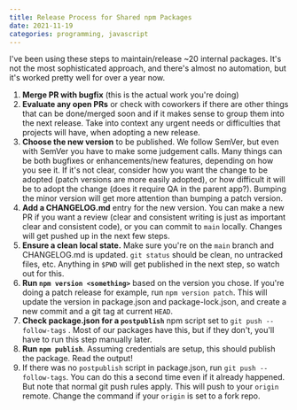 ```yaml
---
title: Release Process for Shared npm Packages
date: 2021-11-19
categories: programming, javascript
---
```


I've been using these steps to maintain/release ~20 internal packages. It's
not the most sophisticated approach, and there's almost no automation, but
it's worked pretty well for over a year now.

1. **Merge PR with bugfix** (this is the actual work you're doing)
1. **Evaluate any open PRs** or check with coworkers if there are other things that can be done/merged soon and if it makes sense to group them into the next release. Take into context any urgent needs or difficulties that projects will have, when adopting a new release.
1. **Choose the new version** to be published. We follow SemVer, but even with SemVer you have to make some judgement calls. Many things can be both bugfixes or enhancements/new features, depending on how you see it. If it's not clear, consider how you want the change to be adopted (patch versions are more easily adopted), or how difficult it will be to adopt the change (does it require QA in the parent app?). Bumping the minor version will get more attention than bumping a patch version.
1. **Add a CHANGELOG.md** entry for the new version. You can make a new PR if you want a review (clear and consistent writing is just as important clear and consistent code), or you can commit to `main` locally. Changes will get pushed up in the next few steps.
1. **Ensure a clean local state.** Make sure you're on the `main` branch and CHANGELOG.md is updated. `git status` should be clean, no untracked files, etc. Anything in `$PWD` will get published in the next step, so watch out for this.
1. **Run `npm version <something>`** based on the version you chose. If you're doing a patch release for example, run `npm version patch`. This will update the version in package.json and package-lock.json, and create a new commit and a git tag at current `HEAD`.
1. **Check package.json for a `postpublish`** npm script set to `git push --follow-tags` . Most of our packages have this, but if they don't, you'll have to run this step manually later.
1. **Run `npm publish`**. Assuming credentials are setup, this should publish the package. Read the output!
1. If there was no `postpublish` script in package.json, run `git push --follow-tags`. You can do this a second time even if it already happened. But note that normal git push rules apply. This will push to your `origin` remote. Change the command if your `origin` is set to a fork repo.
